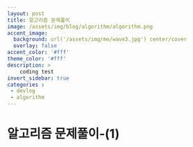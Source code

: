 ```yaml
---
layout: post
title: 알고리즘 문제풀이
image: /assets/img/blog/algorithm/algorithm.png
accent_image: 
  background: url('/assets/img/me/wave3.jpg') center/cover
  overlay: false
accent_color: '#fff'
theme_color: '#fff'
description: >
    coding test
invert_sidebar: true
categories :
 - devlog	
 - algorithm
---
```


# 알고리즘 문제풀이-(1)